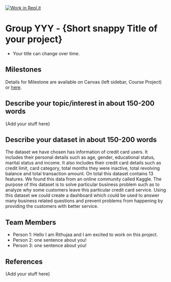 [![Work in Repl.it](https://classroom.github.com/assets/work-in-replit-14baed9a392b3a25080506f3b7b6d57f295ec2978f6f33ec97e36a161684cbe9.svg)](https://classroom.github.com/online_ide?assignment_repo_id=360406&assignment_repo_type=GroupAssignmentRepo)
# Group YYY - {Short snappy Title of your project}

- Your title can change over time.

## Milestones

Details for Milestone are available on Canvas (left sidebar, Course Project) or [here](https://firas.moosvi.com/courses/data301/project/milestone01.html).

## Describe your topic/interest in about 150-200 words

{Add your stuff here}

## Describe your dataset in about 150-200 words

The dataset we have chosen has information of credit card users. It includes their personal details such as age, gender, educational status, marital status and income. It also includes their credit card details such as credit limit, card category, total months they were inactive, total revolving balance and total transaction amount. On total this dataset contains 13 features. We found this data from an online community called Kaggle. The purpose of this dataset is to solve particular business problem such as to analyze why some customers leave this particular credit card service. Using this dataset we could create a dashboard which could be used to answer many business related questions and prevent problems from happening by providing the customers with better service. 

## Team Members

- Person 1: Hello I am Rithujaa and I am excited to work on this project.
- Person 2: one sentence about you!
- Person 3: one sentence about you!

## References

{Add your stuff here}
